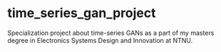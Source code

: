 # time_series_gan_project
Specialization project about time-series GANs as a part of my masters degree in Electronics Systems Design and Innovation at NTNU.
